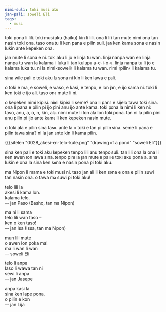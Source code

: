 ```yaml
---
nimi-suli: toki musi aku
jan-pali: soweli Eli
tags:
  - musi
---
```

toki pona li lili. toki musi aku (haiku) kin li lili. ona li lili tan mute nimi ona tan nasin toki ona. taso ona tu li ken pana e pilin suli. jan ken kama sona e nasin lukin ante kepeken ona.

jan mute li sona e ni. toki aku li jo e linja tu wan. linja nanpa wan en linja nanpa tu wan la kalama li luka li tan kulupu a-e-i-o-u. linja nanpa tu li jo e kalama luka tu. ni la nimi ‹soweli› li kalama tu wan. nimi ‹pilin› li kalama tu.

sina wile pali e toki aku la sona ni kin li ken lawa e pali.

o toki e ma, e soweli, e waso, e kasi, e tenpo, e lon jan, e ijo sama ni. toki li ken toki e ijo ali. taso ona mute li ni.

o kepeken nimi kipisi. nimi kipisi li seme? ona li pana e sijelo tawa toki sina. ona li pana e pilin pi ijo pini anu ijo ante kama. toki pona la nimi li ken ni: taso, anu, a, o, n, kin, ala. nimi mute li lon ala lon toki pona. tan ni la pilin pini anu pilin pi ijo ante kama li ken kepeken nasin mute.

o toki ala e pilin sina taso. ante la o toki e tan pi pilin sina. seme li pana e pilin tawa sina? ni la jan ante kin li kama pilin.

{{{sitelen "0028_akesi-en-telo-kule.png" "drawing of a pond" "soweli Eli"}}}

sina ken pali e toki aku kepeken tenpo lili anu tenpo suli. tan lili ona la ona li ken awen lon lawa sina. tenpo pini la jan mute li pali e toki aku pona a. sina lukin e ona la sina ken sona e nasin pona pi toki aku.

ma Nipon li mama e toki musi ni. taso jan ali li ken sona e ona e pilin suwi tan nasin ona. o tawa ma suwi pi toki aku! 

telo lili la  
akesi li kama lon.  
kalama telo.  
-- jan Paso (Basho, tan ma Nipon)  

ma ni li sama  
telo lili wan taso –  
ken o ken taso!  
-- jan Isa (Issa, tan ma Nipon)  

mun lili mute  
o awen lon poka ma!  
ma li wan li wan  
-- soweli Eli  

telo li anpa  
laso li wawa tan ni  
sewi li anpa  
-- jan Jasepe  

anpa kasi la  
sina ken lape pona.  
o pilin e kon  
-- jan Lija  
